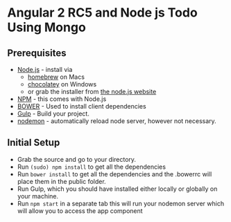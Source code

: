 Angular 2 RC5 and Node js Todo Using Mongo
===============================================

## Prerequisites
- [Node.js](http://nodejs.org/) - install via
    - [homebrew](http://brew.sh/) on Macs
    - [chocolatey](http://chocolatey.org/) on Windows
    - or grab the installer from [the node.js website](http://nodejs.org/)
- [NPM](https://www.npmjs.org/) - this comes with Node.js
- [BOWER](https://bower.io/) -  Used to install client dependencies
- [Gulp](https://www.npmjs.com/package/gulp) -  Build your project.
- [nodemon](http://nodemon.io) - automatically reload node server, however not necessary.

## Initial Setup
- Grab the source and go to your directory.
- Run `(sudo) npm install` to get all the dependencies
- Run `bower install` to get all the dependencies and the .bowerrc will place them in the public folder.
- Run Gulp, which you should have installed either locally or globally on your machine.
- Run `npm start` in a separate tab this will run your nodemon server which will allow you to access the app component
